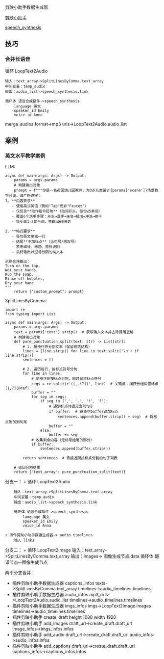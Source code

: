 

剪映小助手数据生成器

[剪映小助手](https://krxc4izye0.feishu.cn/wiki/APwFwznfQimfkgkz81ecfRsbnYc)


[speech_synthesis](https://bytedance.larkoffice.com/docx/WdDOdiB1BoRyBNxlkXWcn0n3nLc)

## 技巧
### 合并长语音

循环 LoopText2Audio

    输入：text_array->SplitLinesByComma.text_array
    中间变量：temp_audio
    输出：audio_list->speech_synthesis.link

    循环体 语音合成插件->speech_synthesis
        language 英文
        speaker_id Emily
        voice_id Anna
merge_audios
    format->mp3
    urls->LoopText2Audio.audio_list

    
## 案例
### 英文水平教学案例

LLM:

```
async def main(args: Args) -> Output:
    params = args.params
    # 构建输出对象
    prompt = f"""你是一名英国幼儿园教师，为3岁儿童设计{params['scene']}场景教学台词。请严格遵守：
1. **内容要求**  
   - 使用英式英语（例如"Tap"而非"Faucet"）  
   - 仅包含**动作指令短句**（动词开头，每句≤5单词）  
   - 覆盖6个洗手步骤：开水→湿手→抹皂→搓泡→冲洗→擦干  
   - 每步骤1-2句台词，共输出6到9句  

2. **格式要求**  
   - 每句英文单独一行  
   - 结尾**不加标点**（无句号/感叹号）  
   - 禁用编号、标题、额外说明  
   - 最终输出以逗号分隔的纯文本  

示例合格输出：  
Turn on the tap,  
Wet your hands,  
Rub the soap,
Rinse off bubbles,
Dry your hand
"""
    return {"custom_prompt": prompt}
```

SplitLinesByComma:

```
import re
from typing import List

async def main(args: Args) -> Output:
    params = args.params
    text = params['text'].strip()  # 获取输入文本并去除首尾空格
    # 构建输出对象
    def pure_punctuation_split(text: str) -> List[str]:
        # 1. 按换行符分割文本（保留段落结构）
        lines = [line.strip() for line in text.split('\n') if line.strip()]
        sentences = []
        
        # 2. 遍历每行，按标点符号分句
        for line in lines:
            # 使用正则按标点分割，同时保留标点符号
            segs = re.split(r'([,.!?])', line)  # 关键点：捕获分组保留标点[1,7](@ref)
            buffer = ""
            for seg in segs:
                if seg in [',', '.', '!', '?']:
                    # 遇到标点时提交当前句子
                    if buffer:  # 避免空buffer追加标点
                        sentences.append(buffer.strip() + seg)  # 将标点附加到句尾
                    buffer = ""
                else:
                    buffer += seg
            # 收集剩余内容（无标号结尾的部分）
            if buffer: 
                sentences.append(buffer.strip())
        
        return sentences  # 直接返回按标点分割的句子列表
    
    # 返回分割结果
    return {"text_array": pure_punctuation_split(text)}
```


分支一：
    + 循环 LoopText2Audio

        输入：text_array->SplitLinesByComma.text_array
        中间变量：temp_audio
        输出：audio_list->speech_synthesis.link

        循环体 语音合成插件->speech_synthesis
            language 英文
            speaker_id Emily
            voice_id Anna

    + 插件剪映小助手数据生成器-> audio_timelines
        输入 links

分支二：
    + 循环 LoopText2Image
        输入：text_array->SplitLinesByComma.text_array
        输出：images-> 图像生成节点.data
        循环体 翻译节点--图像生成节点
  
两个分支合并：

+ 插件剪映小助手数据生成器 captions_infos
  texts->SplitLinesByComma.text_array
  timelines->audio_timelines.timelines
+ 插件剪映小助手数据生成器 audio_infos
  mp3_urls->LoopText2Audio.audio_list
  timelines->audio_timelines.timelines
+ 插件剪映小助手数据生成器 imgs_infos
  imgs->LoopText2Image.images
  timelines->audio_timelines.timelines
+ 插件剪映小助手 create_draft
  height 1080 width 1920
+ 插件剪映小助手 add_images
  draft_url->create_draft.draft_url
  image_infos->imgs_infos.infos
+ 插件剪映小助手 add_audio
  draft_url->create_draft.draft_url
  audio_infos->audio_infos.infos
+ 插件剪映小助手 add_captions
  draft_url->create_draft.draft_url
  captions_infos->captions_infos.infos
